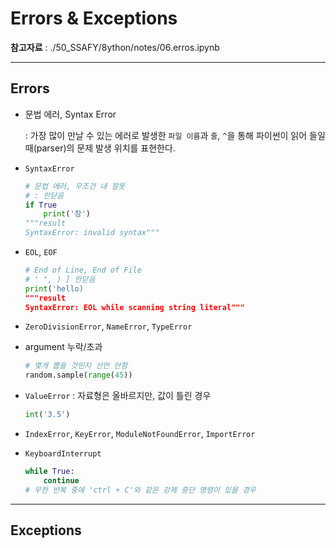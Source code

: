 # Errors & Exceptions

 **참고자료** : ./50_SSAFY/8ython/notes/06.erros.ipynb

---

## Errors

- 문법 에러, Syntax Error

  : 가장 많이 만날 수 있는 에러로 발생한 `파일 이름`과 `줄`, `^`을 통해 파이썬이 읽어 들일 때(parser)의 문제 발생 위치를 표현한다.

- `SyntaxError`

  ```python
  # 문법 에러, 무조건 내 잘못
  # : 안닫음
  if True
      print('참')
  """result
  SyntaxError: invalid syntax"""
  ```

- `EOL`, `EOF`

  ```python
  # End of Line, End of File
  # ' ", ) ] 안닫음
  print('hello)
  """result
  SyntaxError: EOL while scanning string literal"""
  ```

- `ZeroDivisionError`, `NameError`, `TypeError`

- argument 누락/초과

  ```python
  # 몇개 뽑을 것인지 선언 안함
  random.sample(range(45))
  ```

- `ValueError` : 자료형은 올바르지만, 값이 틀린 경우

  ```python
  int('3.5')
  ```

- `IndexError`, `KeyError`, `ModuleNotFoundError`, `ImportError`

- `KeyboardInterrupt`

  ```python
  while True:
      continue
  # 무한 반복 중에 'ctrl + C'와 같은 강제 중단 명령이 있을 경우
  ```

---

## Exceptions

